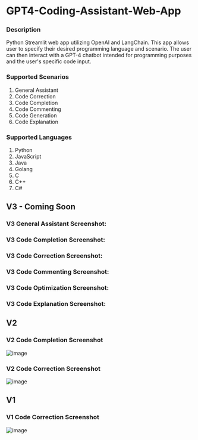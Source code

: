  # GPT4-Coding-Assistant-Web-App
### Description
Python Streamlit web app utilizing OpenAI and LangChain. This app allows user to specify their desired programming language and scenario. The user can then interact with a GPT-4 chatbot intended for programming purposes and the user's specific code input.

### Supported Scenarios
1. General Assistant
2. Code Correction
3. Code Completion
4. Code Commenting
5. Code Generation
6. Code Explanation

### Supported Languages
1. Python
2. JavaScript
3. Java
4. Golang
5. C
6. C++
7. C#

## V3 - Coming Soon
### V3 General Assistant Screenshot:
### V3 Code Completion Screenshot:
### V3 Code Correction Screenshot: 
### V3 Code Commenting Screenshot:
### V3 Code Optimization Screenshot:
### V3 Code Explanation Screenshot:

## V2
### V2 Code Completion Screenshot
![image](https://github.com/petermartens98/GPT4-Coding-Assistant-Web-App/assets/87671757/f6b251e8-c989-480b-9e1e-c5a041b7ebab)

### V2 Code Correction Screenshot
![image](https://github.com/petermartens98/GPT4-Coding-Assistant-Web-App/assets/87671757/98ac7b0a-df63-42b1-8ec4-d57bd24b1711)

## V1
### V1 Code Correction Screenshot
![image](https://github.com/petermartens98/GPT4-Coding-Assistant-Web-App/assets/87671757/0a09df8d-f457-4d9c-842e-8dc8e757ad96)
